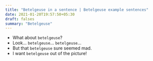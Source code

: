 ```yaml
---
title: "Betelgeuse in a sentence | Betelgeuse example sentences"
date: 2021-01-20T19:57:50+05:30
draft: falses
summary: "Betelgeuse"
---
```

- What about `betelgeuse`?
- Look... `betelgeuse`... `betelgeuse`...
- But that `betelgeuse` sure seemed mad.
- I want `betelgeuse` out of the picture!
                 
